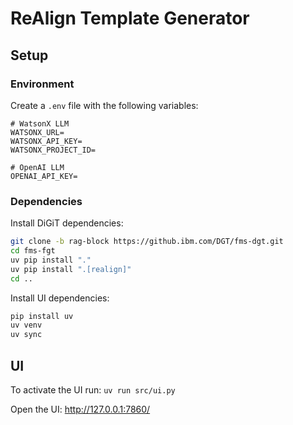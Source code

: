 # ReAlign Template Generator

## Setup

### Environment

Create a `.env` file with the following variables:

```env
# WatsonX LLM
WATSONX_URL=
WATSONX_API_KEY=
WATSONX_PROJECT_ID=

# OpenAI LLM
OPENAI_API_KEY=
```

### Dependencies

Install DiGiT dependencies:
```bash
git clone -b rag-block https://github.ibm.com/DGT/fms-dgt.git
cd fms-fgt
uv pip install "."
uv pip install ".[realign]"
cd ..
```

Install UI dependencies:
```bash
pip install uv
uv venv
uv sync
```

## UI

To activate the UI run: `uv run src/ui.py`

Open the UI: http://127.0.0.1:7860/